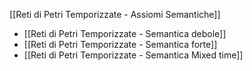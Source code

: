 [[Reti di Petri Temporizzate - Assiomi Semantiche]]
- [[Reti di Petri Temporizzate - Semantica debole]]
- [[Reti di Petri Temporizzate - Semantica forte]]
- [[Reti di Petri Temporizzate - Semantica Mixed time]]